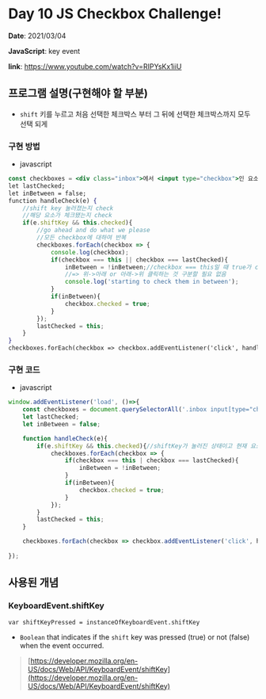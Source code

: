 # Day 10 JS Checkbox Challenge!

**Date**: 2021/03/04

**JavaScript**: key event

**link**: https://www.youtube.com/watch?v=RIPYsKx1iiU

## 프로그램 설명(구현해야 할 부분)

- `shift` 키를 누르고 처음 선택한 체크박스 부터 그 뒤에 선택한 체크박스까지 모두 선택 되게

### 구현 방법

- javascript

```jsx
const checkboxes = <div class="inbox">에서 <input type="checkbox">인 요소 모두 가져오기
let lastChecked;
let inBetween = false;
function handleCheck(e) {
	//shift key 눌러졌는지 check
	//해당 요소가 체크됐는지 check
	if(e.shiftKey && this.checked){
		//go ahead and do what we please
		//모든 checkbox에 대하여 반복
		checkboxes.forEach(checkbox => {
			console.log(checkbox);
			if(checkbox === this || checkbox === lastChecked){
				inBetween = !inBetween;//checkbox === this일 때 true가 checkbox === lastChecked일 땐 false가 된다
				//=> 위->아래 or 아래->위 클릭하는 것 구분할 필요 없음
				console.log('starting to check them in between');
			}
			if(inBetween){
				checkbox.checked = true;
			}
		});
		lastChecked = this;
	}
}
checkboxes.forEach(checkbox => checkbox.addEventListener('click', handleCheck);
```

### 구현 **코드**

- javascript

```jsx
window.addEventListener('load', ()=>{
    const checkboxes = document.querySelectorAll('.inbox input[type="checkbox"]');
    let lastChecked;
    let inBetween = false;

    function handleCheck(e){
        if(e.shiftKey && this.checked){//shiftKey가 눌러진 상태이고 현재 요소 체크박스가 check 되어 있다면
            checkboxes.forEach(checkbox => {
                if(checkbox === this | checkbox === lastChecked){
                    inBetween = !inBetween;
                }
                if(inBetween){
                    checkbox.checked = true;
                }
            });
        }
        lastChecked = this;
    }

    checkboxes.forEach(checkbox => checkbox.addEventListener('click', handleCheck));
    
});
```

## 사용된 개념

### KeyboardEvent.shiftKey

`var shiftKeyPressed = instanceOfKeyboardEvent.shiftKey`

- `Boolean` that indicates if the `shift` key was pressed (true) or not (false) when the event occurred.

> [https://developer.mozilla.org/en-US/docs/Web/API/KeyboardEvent/shiftKey](https://developer.mozilla.org/en-US/docs/Web/API/KeyboardEvent/shiftKey)